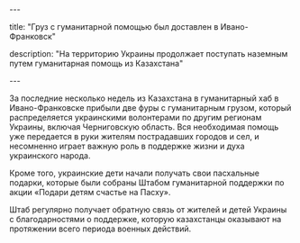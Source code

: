 \---

title: "Груз с гуманитарной помощью был доставлен в Ивано-Франковск"

description: "На территорию Украины продолжает поступать наземным путем гуманитарная помощь из Казахстана"

\---

За последние несколько недель из Казахстана в гуманитарный хаб в Ивано-Франковске прибыли две фуры с гуманитарным грузом, который распределяется украинскими волонтерами по другим регионам Украины, включая Черниговскую область. Вся необходимая помощь уже передается в руки жителям пострадавших городов и сел, и несомненно играет важную роль в поддержке жизни и духа украинского народа.

Кроме того, украинские дети начали получать свои пасхальные подарки, которые были собраны Штабом гуманитарной поддержки по акции «Подари детям счастье на Пасху».

Штаб регулярно получает обратную связь от жителей и детей Украины с благодарностями о поддержке, которую казахстанцы оказывают на протяжении всего периода военных действий.
